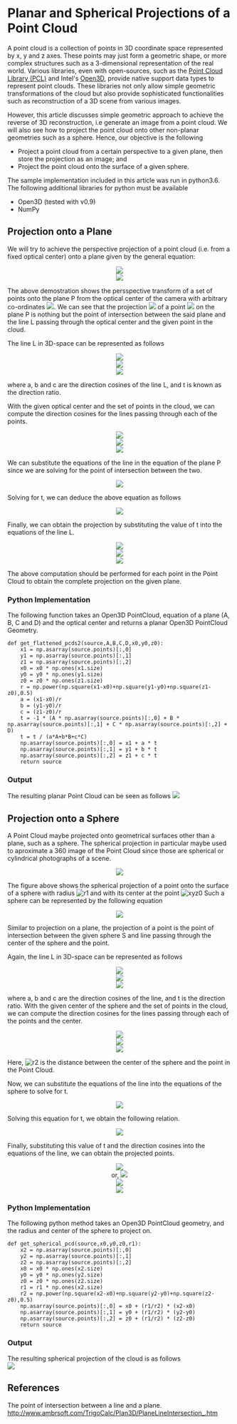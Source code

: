 Planar and Spherical Projections of a Point Cloud
=================================================
A point cloud is a collection of points in 3D coordinate space represented by x, y and z axes. These points may just form a geometric shape, or more complex structures such as a 3-dimensional representation of the real world. Various libraries, even with open-sources, such as the <a href="http://pointclouds.org/">Point Cloud Library (PCL)</a> and Intel's <a href="http://www.open3d.org/">Open3D</a>, provide native support data types to represent point clouds. These libraries not only allow simple geometric transformations of the cloud but also provide sophisticated functionalities such as reconstruction of a 3D scene from various images.  

However, this article discusses simple geometric approach to achieve the reverse of 3D reconstruction, i.e generate an image from a point cloud. We will also see how to project the point cloud onto other non-planar geometries such as a sphere. Hence, our objective is the following
* Project a point cloud from a certain perspective to a given plane, then store the projection as an image; and
* Project the point cloud onto the surface of a given sphere.

The sample implementation included in this article was run in python3.6. The following additional libraries for python must be available
* Open3D (tested with v0.9)
* NumPy

Projection onto a Plane
-----------------------
We will try to achieve the perspective projection of a point cloud (i.e. from a fixed optical center) onto a plane given by the general equation:
	
<p align="center"><img src="/python/img/plane.svg"><br><img src="/python/img/plane.png"></p>

The above demostration shows the persspective transform of a set of points onto the plane P from the optical center of the camera with arbitrary co-ordinates ![](/python/img/xyz0.svg). We can see that the projection ![](/python/img/xyz.svg) of a point ![](/python/img/xyz1.svg) on the plane P is nothing but the point of intersection between the said plane and the line L passing through the optical center and the given point in the cloud.

The line L in 3D-space can be represented as follows
<p align="center"><img src="/python/img/x.svg"><br><img src="/python/img/y.svg"><br><img src="/python/img/z.svg"></p>
where a, b and c are the direction cosines of the line L, and t is known as the direction ratio. 

With the given optical center and the set of points in the cloud, we can compute the direction cosines for the lines passing through each of the points.
<p align="center"><img src="/python/img/a.svg"><br><img src="/python/img/b.svg"><br><img src="/python/img/c.svg"></p>
We can substitute the equations of the line in the equation of the plane P since we are solving for the point of intersection between the two.
<p align="center"><img src="/python/img/pl.svg"></p>
Solving for t, we can deduce the above equation as follows
<p align="center"><img src="/python/img/t.svg"></p>
Finally, we can obtain the projection by substituting the value of t into the equations of the line L.
<p align="center"><img src="/python/img/xt.svg"><br><img src="/python/img/yt.svg"><br><img src="/python/img/zt.svg"></p>
The above computation should be performed for each point in the Point Cloud to obtain the complete projection on the given plane.

### Python Implementation
The following function takes an Open3D PointCloud, equation of a plane (A, B, C and D) and the optical center and returns a planar Open3D PointCloud Geometry.

```
def get_flattened_pcds2(source,A,B,C,D,x0,y0,z0):
    x1 = np.asarray(source.points)[:,0]
    y1 = np.asarray(source.points)[:,1]
    z1 = np.asarray(source.points)[:,2]
    x0 = x0 * np.ones(x1.size)
    y0 = y0 * np.ones(y1.size)
    z0 = z0 * np.ones(z1.size)
    r = np.power(np.square(x1-x0)+np.square(y1-y0)+np.square(z1-z0),0.5)
    a = (x1-x0)/r
    b = (y1-y0)/r
    c = (z1-z0)/r
    t = -1 * (A * np.asarray(source.points)[:,0] + B * np.asarray(source.points)[:,1] + C * np.asarray(source.points)[:,2] + D)
    t = t / (a*A+b*B+c*C)
    np.asarray(source.points)[:,0] = x1 + a * t
    np.asarray(source.points)[:,1] = y1 + b * t
    np.asarray(source.points)[:,2] = z1 + c * t
    return source
```

### Output
The resulting planar Point Cloud can be seen as follows
![](/python/img/out1.png)

Projection onto a Sphere
------------------------
A Point Cloud maybe projected onto geometrical surfaces other than a plane, such as a sphere. The spherical projection in particular maybe used to aproximate a 360 image of the Point Cloud since those are spherical or cylindrical photographs of a scene.
<p align="center"><img src="/python/img/sphere.png"></p>

The figure above shows the spherical projection of a point onto the surface of a sphere with radius ![r1](/python/img/r1.svg) and with its center at the point ![xyz0](/python/img/xyz0.svg) Such a sphere can be represented by the following equation

<p align="center"><img src="/python/img/S.svg"></p>
Similar to projection on a plane, the projection of a point is the point of intersection between the given sphere S and line passing through the center of the sphere and the point.

Again, the line L in 3D-space can be represented as follows
<p align="center"><img src="/python/img/x.svg"><br><img src="/python/img/y.svg"><br><img src="/python/img/z.svg"></p>
where a, b and c are the direction cosines of the line, and t is the direction ratio. With the given center of the sphere and the set of points in the cloud, we can compute the direction cosines for the lines passing through each of the points and the center.
<p align="center"><img src="/python/img/aS.svg"><br><img src="/python/img/bS.svg"><br><img src="/python/img/cS.svg"></p>

Here, ![r2](/python/img/r2.svg) is the distance between the center of the sphere and the point in the Point Cloud.

Now, we can substitute the equations of the line into the equations of the sphere to solve for t.
	<p align="center"><img src="/python/img/Sl.svg"></p>
Solving this equation for t, we obtain the following relation.
	<p align="center"><img src="/python/img/tS.svg"></p>
Finally, substituting this value of t and the direction cosines into the equations of the line, we can obtain the projected points.
<p align="center"><img src="/python/img/xtS1.svg"><br>or, <img src="/python/img/xtS2.svg"><br><img src="/python/img/ytS.svg"><br><img src="/python/img/ztS.svg"></p>

### Python Implementation
The following python method takes an Open3D PointCloud geometry, and the radius and center of the sphere to project on. 
```
def get_spherical_pcd(source,x0,y0,z0,r1):
    x2 = np.asarray(source.points)[:,0]
    y2 = np.asarray(source.points)[:,1]
    z2 = np.asarray(source.points)[:,2]
    x0 = x0 * np.ones(x2.size)
    y0 = y0 * np.ones(y2.size)
    z0 = z0 * np.ones(z2.size)
    r1 = r1 * np.ones(x2.size)
    r2 = np.power(np.square(x2-x0)+np.square(y2-y0)+np.square(z2-z0),0.5)
    np.asarray(source.points)[:,0] = x0 + (r1/r2) * (x2-x0)
    np.asarray(source.points)[:,1] = y0 + (r1/r2) * (y2-y0)
    np.asarray(source.points)[:,2] = z0 + (r1/r2) * (z2-z0)
    return source
```

### Output
The resulting spherical projection of the cloud is as follows\
<img src="/python/img/out2.png">

References
----------
The point of intersection between a line and a plane. http://www.ambrsoft.com/TrigoCalc/Plan3D/PlaneLineIntersection_.htm
